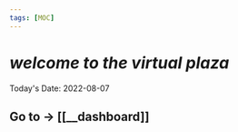 ```yaml
---
tags: [MOC]
---
```


# *welcome to the virtual plaza*
Today's Date: 
2022-08-07

## Go to -> [[__dashboard]]
